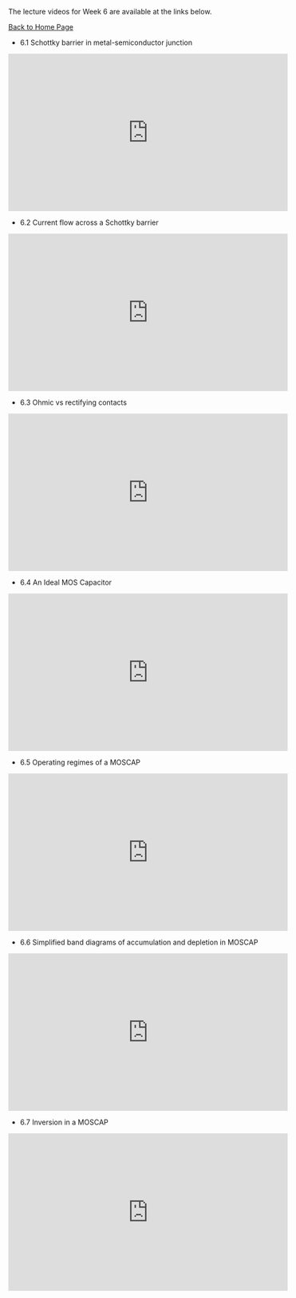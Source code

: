 
The lecture videos for Week 6 are available at the links below.

[Back to Home Page](https://naresh-emani.github.io/Introduction-to-Semiconductors/)



- 6.1 Schottky barrier in metal-semiconductor junction


<iframe width="560" height="315" src="https://www.youtube.com/embed/_XU7bkRZp4A" title="YouTube video player" frameborder="0" allow="accelerometer; autoplay; clipboard-write; encrypted-media; gyroscope; picture-in-picture" allowfullscreen></iframe>

- 6.2 Current flow across a Schottky barrier

<iframe width="560" height="315" src="https://www.youtube.com/embed/tfi9nLUD3wY" title="YouTube video player" frameborder="0" allow="accelerometer; autoplay; clipboard-write; encrypted-media; gyroscope; picture-in-picture" allowfullscreen></iframe>

- 6.3 Ohmic vs rectifying contacts


<iframe width="560" height="315" src="https://www.youtube.com/embed/49G930C0yeo" title="YouTube video player" frameborder="0" allow="accelerometer; autoplay; clipboard-write; encrypted-media; gyroscope; picture-in-picture" allowfullscreen></iframe>

- 6.4 An Ideal MOS Capacitor

<iframe width="560" height="315" src="https://www.youtube.com/embed/qklZCwvnrI4" title="YouTube video player" frameborder="0" allow="accelerometer; autoplay; clipboard-write; encrypted-media; gyroscope; picture-in-picture" allowfullscreen></iframe>

- 6.5 Operating regimes of a MOSCAP


<iframe width="560" height="315" src="https://www.youtube.com/embed/XIcEIyeJLts" title="YouTube video player" frameborder="0" allow="accelerometer; autoplay; clipboard-write; encrypted-media; gyroscope; picture-in-picture" allowfullscreen></iframe>


- 6.6 Simplified band diagrams of accumulation and depletion in MOSCAP


<iframe width="560" height="315" src="https://www.youtube.com/embed/W1VlC8H-C5c" title="YouTube video player" frameborder="0" allow="accelerometer; autoplay; clipboard-write; encrypted-media; gyroscope; picture-in-picture" allowfullscreen></iframe>

- 6.7  Inversion in a MOSCAP

<iframe width="560" height="315" src="https://www.youtube.com/embed/ZfYGQYv3OlY" title="YouTube video player" frameborder="0" allow="accelerometer; autoplay; clipboard-write; encrypted-media; gyroscope; picture-in-picture" allowfullscreen></iframe>

